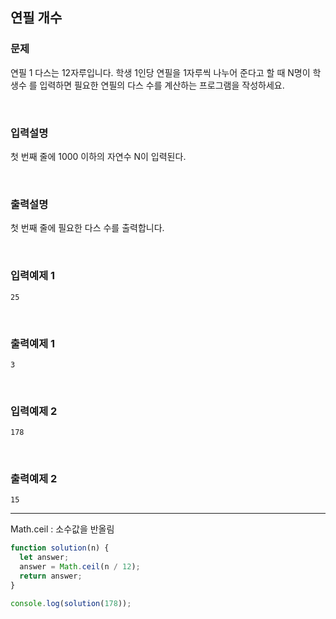 ## 연필 개수

### 문제

연필 1 다스는 12자루입니다. 학생 1인당 연필을 1자루씩 나누어 준다고 할 때 N명이 학생수 를 입력하면 필요한 연필의 다스 수를 계산하는 프로그램을 작성하세요.

<br/>

### 입력설명

첫 번째 줄에 1000 이하의 자연수 N이 입력된다.

<br/>

### 출력설명

첫 번째 줄에 필요한 다스 수를 출력합니다.

<br/>

### 입력예제 1

```
25
```

<br/>

### 출력예제 1

```
3
```

<br/>

### 입력예제 2

```
178
```

<br/>

### 출력예제 2

```
15
```

---

Math.ceil : 소수값을 반올림

```js
function solution(n) {
  let answer;
  answer = Math.ceil(n / 12);
  return answer;
}

console.log(solution(178));
```
